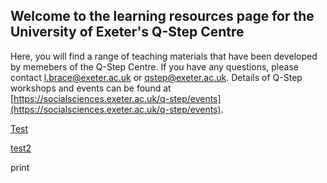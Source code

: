 ## Welcome to the learning resources page for the University of Exeter's Q-Step Centre
Here, you will find a range of teaching materials that have been developed by memebers of the Q-Step Centre. If you have any questions, please contact l.brace@exeter.ac.uk or qstep@exeter.ac.uk. Details of Q-Step workshops and events can be found at [https://socialsciences.exeter.ac.uk/q-step/events](https://socialsciences.exeter.ac.uk/q-step/events).


[Test](Q-Step_WS_02102019_Practical_introduction_to_Python.pptx)

[test2](https://github.com/Exeter-Qstep_resources/Python/commits/Q-Step_WS_06112019_Data_Analysis_and_visualisation_with_Python.pdf)


print
